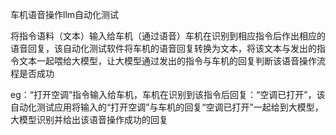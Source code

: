 车机语音操作llm自动化测试

将指令语料（文本）输入给车机（通过语音）车机在识别到相应指令后作出相应的语音回复，该自动化测试软件将车机的语音回复转换为文本，将该文本与发出的指令文本一起喂给大模型，让大模型通过发出的指令与车机的回复判断该语音操作流程是否成功

eg：“打开空调”指令输入给车机，车机在识别到该指令后回复：“空调已打开”，该自动化测试应用将输入的“打开空调”与车机的回复“空调已打开”一起给到大模型，大模型识别并给出该语音操作成功的回复

